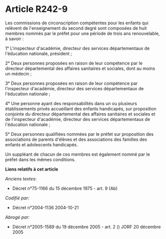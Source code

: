 # Article R242-9

Les commissions de circonscription compétentes pour les enfants qui relèvent de l'enseignement du second degré sont composées
de huit membres nommés par le préfet pour une période de trois ans renouvelable, à savoir :

1° L'inspecteur d'académie, directeur des services départementaux de l'éducation nationale, président ;

2° Deux personnes proposées en raison de leur compétence par le directeur départemental des affaires sanitaires et sociales,
dont au moins un médecin ;

3° Deux personnes proposées en raison de leur compétence par l'inspecteur d'académie, directeur des services départementaux
de l'éducation nationale ;

4° Une personne ayant des responsabilités dans un ou plusieurs établissements privés accueillant des enfants handicapés, sur
proposition conjointe du directeur départemental des affaires sanitaires et sociales et de l'inspecteur d'académie, directeur
des services départementaux de l'éducation nationale ;

5° Deux personnes qualifiées nommées par le préfet sur proposition des associations de parents d'élèves et des associations
des familles des enfants et adolescents handicapés.

Un suppléant de chacun de ces membres est également nommé par le préfet dans les mêmes conditions.

**Liens relatifs à cet article**

_Anciens textes_:

  - Décret n°75-1166 du 15 décembre 1975 - art. 9 (Ab)

_Codifié par_:

  - Décret n°2004-1136 2004-10-21

_Abrogé par_:

  - Décret n°2005-1589 du 19 décembre 2005 - art. 2 () JORF 20 décembre 2005
